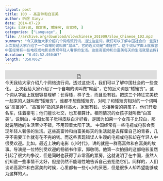 ```yaml
---
layout: post
title: 103 - 高富帅和白富美
author: 昕煜 Xinyu
date: 2014-07-28
tags: [流行词, 白富美, 矮矬穷, 高富帅, ]
categories: ["Language", ]
file: //archive.org/download/slowchinese_201909/Slow_Chinese_103.mp3
summary: "今天我给大家介绍几个网络流行词，透过这些词，我们可以了解中国社会的一些变化。
上次我给大家介绍了一个自嘲的词叫做“屌丝”，它的近义词是“矮矬穷”。这个词从字面上就很容易理解：长得矮，样子丑，而且没有钱。把这三个特征完美统一起来的人就叫做“矮矬穷”。谁都不想做矮矬穷，对吧？和矮矬穷相对的一个词叫做“高富帅”。“高富帅”指的是身材高大，家里有钱，长相英俊的男孩子。他们开着名车，住着豪宅；他们擅长社交，也互相算计。相同情况的女孩子就叫做“白富美”。说到白，中国女孩子觉得皮肤白才好看，是因为如果一个女孩子比较白，那就说明她的生活至少不错，不用顶着太阳干活。
中国经常有一些电视或电影会表现年轻人奢侈的生活。这些高富帅和白富美每天的生活就是去挥霍自己的青春，几乎不需要工作就有花不完的钱。而这些表现错误人生观的电视或电影却在年轻人中很受欢迎。比如，最近上映的电影《小时代》，讲的就是一群高富帅和白富美的故事。导演是一位特别受欢迎的畅销书作家，郭敬明。他第一次拍摄的这部电影虽然引起了很大的争议，但是同时也获得了非常高的票房。这就说明了在中国，虽然人们知道一些事情不太好，但是仍然不能理性地告诉自己去拒绝它们。同样的，人们谈论高富帅和白富美的时候，心里都有一些小小的厌恶，但是很多人却希望能够成为这样的人。"
duration: "0:02:52.050467"
length: "3507062"
---
```


<iframe src="https://archive.org/embed/slowchinese_201909/Slow_Chinese_103.mp3" width="500" height="30" frameborder="0" webkitallowfullscreen="true" mozallowfullscreen="true" allowfullscreen></iframe>
今天我给大家介绍几个网络流行词，透过这些词，我们可以了解中国社会的一些变化。
上次我给大家介绍了一个自嘲的词叫做“屌丝”，它的近义词是“矮矬穷”。这个词从字面上就很容易理解：长得矮，样子丑，而且没有钱。把这三个特征完美统一起来的人就叫做“矮矬穷”。谁都不想做矮矬穷，对吧？和矮矬穷相对的一个词叫做“高富帅”。“高富帅”指的是身材高大，家里有钱，长相英俊的男孩子。他们开着名车，住着豪宅；他们擅长社交，也互相算计。相同情况的女孩子就叫做“白富美”。说到白，中国女孩子觉得皮肤白才好看，是因为如果一个女孩子比较白，那就说明她的生活至少不错，不用顶着太阳干活。
中国经常有一些电视或电影会表现年轻人奢侈的生活。这些高富帅和白富美每天的生活就是去挥霍自己的青春，几乎不需要工作就有花不完的钱。而这些表现错误人生观的电视或电影却在年轻人中很受欢迎。比如，最近上映的电影《小时代》，讲的就是一群高富帅和白富美的故事。导演是一位特别受欢迎的畅销书作家，郭敬明。他第一次拍摄的这部电影虽然引起了很大的争议，但是同时也获得了非常高的票房。这就说明了在中国，虽然人们知道一些事情不太好，但是仍然不能理性地告诉自己去拒绝它们。同样的，人们谈论高富帅和白富美的时候，心里都有一些小小的厌恶，但是很多人却希望能够成为这样的人。